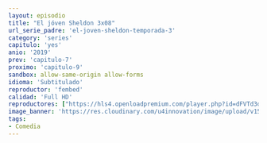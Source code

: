```yaml
---
layout: episodio
title: "El jóven Sheldon 3x08"
url_serie_padre: 'el-joven-sheldon-temporada-3'
category: 'series'
capitulo: 'yes'
anio: '2019'
prev: 'capitulo-7'
proximo: 'capitulo-9'
sandbox: allow-same-origin allow-forms
idioma: 'Subtitulado'
reproductor: 'fembed'
calidad: 'Full HD'
reproductores: ["https://hls4.openloadpremium.com/player.php?id=dFVTd3dyMXN5dVJENEh0cUNJN0JuR0lkRDNzYXpnMlVEdFQ4TE5LYU1OTDFvZ09RcGJQN21BY0dVVG03MWcyVWZjd0FFK2ZxT2lLVXhDQUh2RXUwbUE9PQ&sub=https://sub.cuevana2.io/vtt-sub/sub7/Young.Sheldon.3x08.vtt","https://player.openplay.vip/player.php?id=Njg1Mg&sub=https://sub.cuevana2.io/vtt-sub/sub7/Young.Sheldon.3x08.vtt","https://player.cuevana2.io/irgotoolp.php?url=eTllbW9hZHpYNURLejlaalg2T3BsYy9PMHNTV29hYWVuY3JYMEpHVm9LRm9uWlRYbTVKL3E1dHVmNktRMEphbmFRPT0&sub=https://sub.cuevana2.io/vtt-sub/sub7/Young.Sheldon.3x08.vtt","https://api.cuevana3.io/stream/index.php?file=ek5lbm9xYWNrS0xJMVp5b21KREk0dFBLbjVkaHhkRGdrOG1jbnBpUnhhS1ZyM3FwaWJYUjQ2dkZvSVJycnMzSWtjYUhlWDJwbHViSHNIdGladEhYd05tU3FadVkyYURhMDlLYW5walN5ZUxZMHFadnJNZlU","https://api.cuevana3.io/rr/gd.php?h=ek5lbm9xYWNrS0xJMVp5b21KREk0dFBLbjVkaHhkRGdrOG1jbnBpUnhhS1ZyM3FwaWJYUjQ2dkZvSVJycnMzSWtjYUhlWDJwbHViSHNIdGladEhYd05tU3FadVkyUT09","https://api.cuevana3.io/olpremium/gd.php?file=ek5lbm9xYWNrS0xNejZabVlkSFIyTkxQb3BPWDB0UFkwY3lvbjJIRjBPQ1QwNStUck1mVG9kVExvM0djeHA3VnFybXRscUdvMWRXNHRZbU1lYXVUeDg2cGpKVmp4cXpBejYxcGxIbktyTWFWMDZXQVpjV1QxNnV0blpaNXhxL0Izc3RtZldPMHA5U1UwNG1FZWJ5bDE1WE9xWmFkdE5mR3FyaWxsWGVvMDhtb3lxV0plczdVemJxdFpwVjN4dGZCcksyQWk2Q1RyTmlyeDV4L2VzYkN6TkxHYklLRWlNbmYxOG1ZYjZ6SDFBPT0"]
image_banner: 'https://res.cloudinary.com/u4innovation/image/upload/v1561429447/big-bang-temporada1banner-min_rlp7il.jpg'
tags:
- Comedia
---
```

